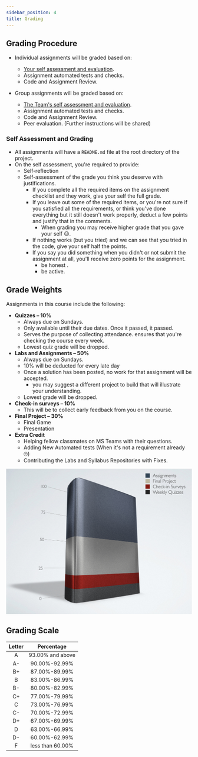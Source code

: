 ```yaml
---
sidebar_position: 4
title: Grading
---
```


## Grading Procedure

* Individual assignments will be graded based on:
  * [Your self assessment and evaluation](#self-assessment-and-grading).
  * Assignment automated tests and checks.
  * Code and Assignment Review.

* Group assignments will be graded based on:
  * [The Team's self assessment and evaluation](#self-assessment-and-grading).
  * Assignment automated tests and checks.
  * Code and Assignment Review.
  * Peer evaluation. (Further instructions will be shared)

### Self Assessment and Grading

* All assignments will have a `README.md` file at the root directory of the project.
* On the self assessment, you're required to provide:
  * Self-reflection
  * Self-assessment of the grade you think you deserve with justifications.
    * If you complete all the required items on the assignment checklist and they work, give your self the full grade.
    * If you leave out some of the required items, or you're not sure if you satisfied all the requirements, or think you've done everything but it still doesn't work properly, deduct a few points and justify that in the comments.
      * When grading you may receive higher grade that you gave your self 😉.
    * If nothing works (but you tried) and we can see that you tried in the code, give your self half the points.
    * If you say you did something when you didn't or not submit the assignment at all, you'll receive zero points for the assignment.
      * be honest .
      * be active.

## Grade Weights

Assignments in this course include the following:

* **Quizzes – 10%**
  * Always due on Sundays.
  * Only available until their due dates. Once it passed, it passed.
  * Serves the purpose of collecting attendance. ensures that you're checking the course every week.
  * Lowest quiz grade will be dropped.
* **Labs and Assignments – 50%**
  * Always due on Sundays.
  * 10% will be deducted for every late day
  * Once a solution has been posted, no work for that assignment will be accepted.
    * you may suggest a different project to build that will illustrate your understanding.
  * Lowest grade will be dropped.
* **Check-in surveys – 10%**
  * This will be to collect early feedback from you on the course.
* **Final Project – 30%**
  * Final Game
  * Presentation
* **Extra Credit**
  * Helping fellow classmates on MS Teams with their questions.
  * Adding New Automated tests (When it's not a requirement already 🙄)
  * Contributing the Labs and Syllabus Repositories with Fixes.

![Assignment weights chart](/img/syllabus/grades.png)

## Grading Scale

| Letter |    Percentage    |
|:------:|:----------------:|
|   A    | 93.00% and above |
|   A-   |  90.00%-92.99%   |
|   B+   |  87.00%-89.99%   |
|   B    |  83.00%-86.99%   |
|   B-   |  80.00%-82.99%   |
|   C+   |  77.00%-79.99%   |
|   C    |  73.00%-76.99%   |
|   C-   |  70.00%-72.99%   |
|   D+   |  67.00%-69.99%   |
|   D    |  63.00%-66.99%   |
|   D-   |  60.00%-62.99%   |
|   F    | less than 60.00% |
